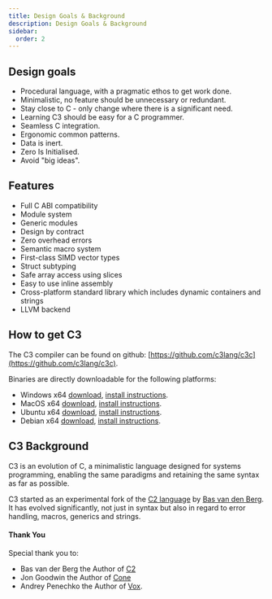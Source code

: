 ```yaml
---
title: Design Goals & Background
description: Design Goals & Background
sidebar:
  order: 2
---
```


## Design goals

- Procedural language, with a pragmatic ethos to get work done.
- Minimalistic, no feature should be unnecessary or redundant.
- Stay close to C - only change where there is a significant need.
- Learning C3 should be easy for a C programmer.
- Seamless C integration.
- Ergonomic common patterns.
- Data is inert.
- Zero Is Initialised.
- Avoid "big ideas".

## Features

- Full C ABI compatibility  
- Module system 
- Generic modules
- Design by contract
- Zero overhead errors
- Semantic macro system
- First-class SIMD vector types
- Struct subtyping
- Safe array access using slices
- Easy to use inline assembly
- Cross-platform standard library which includes dynamic containers and strings
- LLVM backend

## How to get C3
The C3 compiler can be found on github: [https://github.com/c3lang/c3c](https://github.com/c3lang/c3c).

Binaries are directly downloadable for the following platforms:

- Windows x64 [download](https://github.com/c3lang/c3c/releases/download/latest/c3-windows.zip), [install instructions](https://github.com/c3lang/c3c#installing-on-windows-with-precompiled-binaries).
- MacOS x64 [download](https://github.com/c3lang/c3c/releases/download/latest/c3-macos.zip), [install instructions](https://github.com/c3lang/c3c#installing-on-mac-with-precompiled-binaries).
- Ubuntu x64 [download](https://github.com/c3lang/c3c/releases/download/latest/c3-ubuntu-20.tar.gz), [install instructions](https://github.com/c3lang/c3c#installing-on-debian-with-precompiled-binaries).
- Debian x64 [download](https://github.com/c3lang/c3c/releases/download/latest/c3-linux.tar.gz), [install instructions](https://github.com/c3lang/c3c#installing-on-debian-with-precompiled-binaries).


## C3 Background

C3 is an evolution of C, a minimalistic language designed for systems 
programming, enabling the same paradigms and retaining the same syntax 
as far as possible.

C3 started as an experimental fork of the [C2 language](http://www.c2lang.org/) 
by [Bas van den Berg](https://github.com/bvdberg). 
It has evolved significantly, not just in syntax but also 
in regard to error handling, macros, generics and strings.

#### Thank You

Special thank you to: 
- Bas van der Berg the Author of [C2](http://www.c2lang.org)
- Jon Goodwin the Author of [Cone](http://cone.jondgoodwin.com)
- Andrey Penechko the Author of [Vox](https://github.com/MrSmith33/vox).
